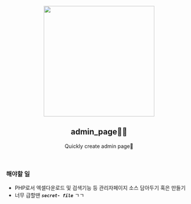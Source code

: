 <p align="center">
  <img src="https://blog-cdn.tosspayments.com/wp-content/uploads/2022/05/06211351/file.jpg" height="300">
  <h2 align="center">admin_page🧑‍💼</h2>
  <p align="center">Quickly create admin page🤯<p>

  </p>
</p>

<br>

### 해야할 일

 - PHP로서 엑셀다운로드 및 검색기능 등 관리자페이지 소스 담아두기 혹은 만들기 
 - 너무 급할땐 ***`secret- file`*** ㄱㄱ 
